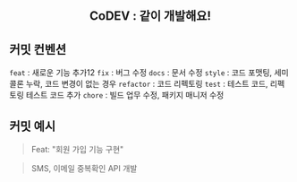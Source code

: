 <div align="center">
    <h2>CoDEV : 같이 개발해요! </h2>
</div>

## 커밋 컨벤션
`feat` : 새로운 기능 추가12
`fix` : 버그 수정
`docs` : 문서 수정
`style` : 코드 포맷팅, 세미콜론 누락, 코드 변경이 없는 경우
`refactor` : 코드 리펙토링
`test` : 테스트 코드, 리펙토링 테스트 코드 추가
`chore` : 빌드 업무 수정, 패키지 매니저 수정

## 커밋 예시
> Feat: "회원 가입 기능 구현"

> SMS, 이메일 중복확인 API 개발
